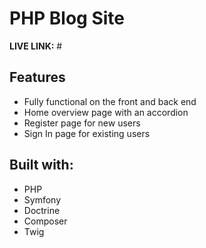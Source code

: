 # PHP Blog Site

**LIVE LINK:** #

## Features
* Fully functional on the front and back end
* Home overview page with an accordion
* Register page for new users
* Sign In page for existing users

## Built with:
* PHP
* Symfony
* Doctrine
* Composer
* Twig
